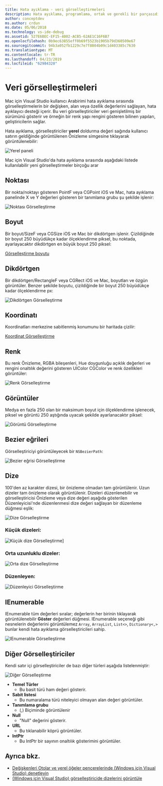 ```yaml
---
title: Hata ayıklama - veri görselleştirmeleri
description: Hata ayıklama, programlama, ortak ve gerekli bir parçasıdır. Mac için Visual Studio kolay hata ayıklama yapmak için özellikleri içeren tam bir paketi içerir. Bu makalede, hata ayıklayıcı'daki nesneleri inceleyerek görüntülenebilir farklı veri görselleştirmeleri bakar.
author: conceptdev
ms.author: crdun
ms.date: 05/06/2018
ms.technology: vs-ide-debug
ms.assetid: 527E6BEC-EF15-4002-ACB5-62AE1C16F6B7
ms.openlocfilehash: 0b9ec63855eff0b69f5523b1905b79d360509e67
ms.sourcegitcommit: 94b3a052fb1229c7e7f8804b09c1d403385c7630
ms.translationtype: MT
ms.contentlocale: tr-TR
ms.lasthandoff: 04/23/2019
ms.locfileid: "62984320"
---
```

# <a name="data-visualizations"></a>Veri görselleştirmeleri

Mac için Visual Studio kullanıcı Arabirimi hata ayıklama sırasında görselleştirmelerin bir değişken, alan veya özellik değerlerini sağlayan, hata ayıklayıcı desteği içerir. Bu veri görselleştiriciler veri genişletilmiş bir sürümünü gösterir ve örneğin bir renk yapı rengini gösteren bilinen yapıları, geliştiricilerin sağlar.

Hata ayıklama, görselleştiriciler **yerel** doldurma değeri sağında kullanıcı satırın geldiğinde görüntülenen Önizleme simgesine tıklayarak görüntülenebilir:

![Yerel paneli](media/data-visualizations-image9.png)

Mac için Visual Studio'da hata ayıklama sırasında aşağıdaki listede kullanılabilir yeni görselleştirmeler birçoğu arar

## <a name="point"></a>Noktası
Bir nokta/noktayı gösteren PointF veya CGPoint iOS ve Mac, hata ayıklama panelinde X ve Y değerleri gösteren bir tanımlama grubu şu şekilde işlenir:

![Noktası Görselleştirme](media/data-visualizations-image10.png)

## <a name="size"></a>Boyut
Bir boyut/SizeF veya CGSize iOS ve Mac bir dikdörtgen işlenir. Çizildiğinde bir boyut 250 büyüdükçe kadar ölçeklendirme piksel, bu noktada, ayarlayacaktır dikdörtgen en büyük boyut 250 piksel:

[Görselleştirme boyutu](media/data-visualizations-image11.png)

## <a name="rectangle"></a>Dikdörtgen
Bir dikdörtgen/RectangleF veya CGRect iOS ve Mac, boyutları ve özgün görüntüler. Benzer şekilde boyutu, çizildiğinde bir boyut 250 büyüdükçe kadar ölçeklendirme px:

![Dikdörtgen Görselleştirme](media/data-visualizations-image12.png)

## <a name="coordinate"></a>Koordinatı
Koordinatları merkezine sabitlenmiş konumunu bir haritada çizilir:

[Koordinat Görselleştirme](media/data-visualizations-image13.png)

## <a name="color"></a>Renk
Bu renk Önizleme, RGBA bileşenleri, Hue doygunluğu açıklık değerleri ve rengini onaltılık değerini gösteren UIColor CGColor ve renk özellikleri görüntüler:

![Renk Görselleştirme](media/data-visualizations-image14.png)

## <a name="images"></a>Görüntüler

Medya en fazla 250 olan bir maksimum boyut için ölçeklendirme işlenecek, piksel ve görüntü 250 aştığında uyacak şekilde ayarlanacaktır piksel:

![Görüntü Görselleştirme](media/data-visualizations-image15.png)

## <a name="bezier-curves"></a>Bezier eğrileri

Görselleştiriciyi görüntüleyecek bir `NSBezierPath`:

![Bezier eğrisi Görselleştirme](media/data-visualizations-image16.png)

## <a name="string"></a>Dize

100'den az karakter dizesi, bir önizleme olmadan tam görüntülenir. Uzun dizeler tam önizleme olarak görüntülenir. Dizeleri düzenlenebilir ve görselleştiricisi Önizleme veya dize değeri aşağıda gösterilen Düzenleyicisi'nde düzenlenmesi dize değeri sağlayan bir düzenleme düğmesi eşlik:

![Dize Görselleştirme](media/data-visualizations-image17.png)

### <a name="small-strings"></a>Küçük dizeleri:
![Küçük dize Görselleştirme](media/data-visualizations-image18.png)]

### <a name="medium-length-strings"></a>Orta uzunluklu dizeler:
![Orta dize Görselleştirme](media/data-visualizations-image19.png)

### <a name="editor"></a>Düzenleyen:

![Düzenleyici Görselleştirme](media/data-visualizations-image21.png)

## <a name="ienumerable"></a>IEnumerable

IEnumerable tüm değerleri sıralar; değerlerin her birinin tıklayarak görüntülenebilir **Göster** değerleri düğmesi. IEnumerable seçeneği gibi nesnelerin değerlerini görüntülemez `Array`, `ArrayList`, `List<>`, `Dictionary<,>` bunlar kendi hata ayıklama görselleştiricileri sahip.

![IEnumerable Görselleştirme](media/data-visualizations-image22.png)

## <a name="other-visualizers"></a>Diğer Görselleştiriciler

Kendi satır içi görselleştiriciler de bazı diğer türleri aşağıda listelenmiştir:

![Diğer Görselleştirme](media/data-visualizations-image23.png)

* **Temel Türler**
  * Bu basit türü ham değeri gösterir.
* **Sabit listesi**
  * Bu numaralama türü niteleyici olmayan alan değeri görüntüler.
* **Tanımlama grubu**
  * (,) Biçiminde görüntülenir
* **Null**
  * "Null" değerini gösterir.
* **URL**
  * Bu tıklanabilir köprü görüntüler.
* **IntPtr**
  * Bu IntPtr bir sayının onaltılık gösterimini görüntüler.

## <a name="see-also"></a>Ayrıca bkz.

- [Değişkenleri Otolar ve yerel öğeler pencerelerinde (Windows için Visual Studio) denetleyin](/visualstudio/debugger/autos-and-locals-windows)
- [(Windows için Visual Studio) görselleştiricide dizelerini görüntüle](/visualstudio/debugger/string-visualizer-dialog-box)